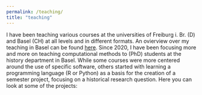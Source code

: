 ```yaml
---
permalink: /teaching/
title: "teaching"
---
```


I have been teaching various courses at the universities of Freiburg i. Br. (D) and Basel (CH) at all levels and in different formats. 
An ovierview over my teaching in Basel can be found [here](https://vorlesungsverzeichnis.unibas.ch/de/vorlesungsverzeichnis?periode=all&keyword=ina+cathrin+serif&z51=&search=1#searchResults).
Since 2020, I have been focusing more and more on teaching computational methods to (PhD) students at the history department in Basel. 
While some courses were more centered around the use of specific software, others started with learning a programming language (R or Python) as a basis for the creation of a semester project, focusing on a historical research question.
Here you can look at some of the projects:

